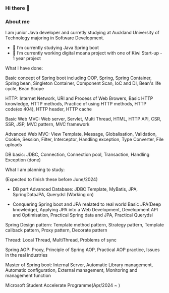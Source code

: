 ### Hi there 👋

<!--
**yhkim8046/yhkim8046** is a ✨ _special_ ✨ repository because its `README.md` (this file) appears on your GitHub profile.

Here are some ideas to get you started: 
- 🔭 I’m currently working on ...
- 🌱 I’m currently learning ...
- 👯 I’m looking to collaborate on ...
- 🤔 I’m looking for help with ...
- 💬 Ask me about ...
- 📫 How to reach me: ...
- 😄 Pronouns: ...
- ⚡ Fun fact: ...
-->

### About me 

I am junior Java developer and curretly studying at Auckland University of Technology majoring in Software Development.  

- 🌱 I’m currently studying Java Spring boot
- 🔭 I’m currently working digital moana project with one of Kiwi Start-up - 1 year project

What I have done: 

Basic concept of Spring boot including OOP, Spring, Spring Container, Spring bean, Singleton Container, Component Scan, IoC and DI, Bean's life cycle, Bean Scope

HTTP: Internet Network, URI and Process of Web Browers, Basic HTTP knowledge, HTTP methods, Practice of using HTTP methods, HTTP code(ex 404), HTTP header, HTTP cache

Basic Web MVC: Web server, Servlet, Multi Thread, HTML, HTTP API, CSR, SSR, JSP, MVC pattern, MVC framework

Advanced Web MVC: View Template, Message, Globalisation, Validation, Cookie, Session, Filter, Interceptor, Handling exception, Type Converter, File uploads

DB basic: JDBC, Connection, Connection pool, Transaction, Handling Exception (done) 

What I am planning to study:

(Expected to finish these before June/2024)

- DB part
   Advanced Database: JDBC Template, MyBatis, JPA, SpringDataJPA, Querydsl (Working on) 

- Conquering Spring boot and JPA realated to real world
  Basic JPA(Deep knowledge), Applying JPA into a Web Development, Development API and Optimisation, Practical Spring data and JPA, Practical Querydsl

Spring Design pattern: Template method pattern, Strategy pattern, Template callback pattern, Proxy pattern, Decorate pattern

Thread: Local Thread, MultiThread, Problems of sync

Spring AOP: Proxy, Principle of Spring AOP, Practical AOP practice, Issues in the real industries

Master of Spring boot: Internal Server, Automatic Library management, Automatic configuration, External management, Monitoring and management function

Microsoft Student Accelerate Programme(Apr/2024 ~ ) 

